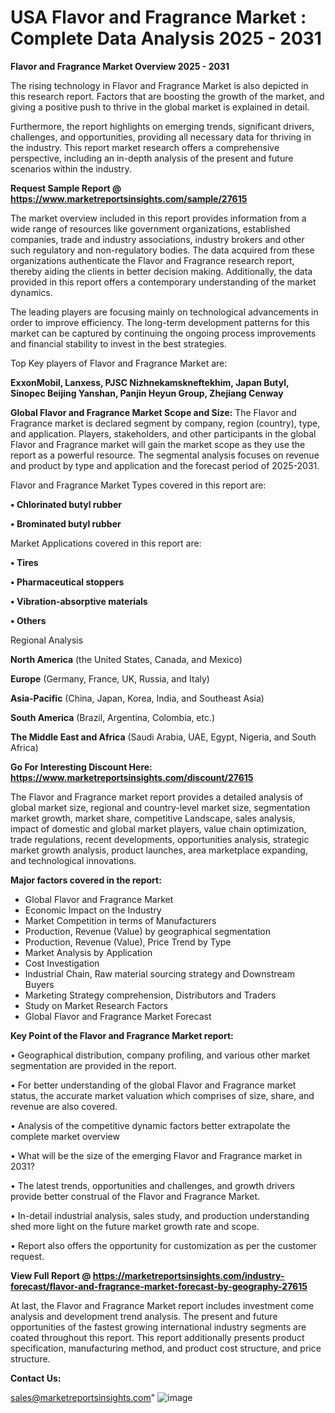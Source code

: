 # USA Flavor and Fragrance Market : Complete Data Analysis 2025 - 2031

<Strong> Flavor and Fragrance Market Overview 2025 - 2031</strong>

The rising technology in Flavor and Fragrance Market is also depicted in this research report. Factors that are boosting the growth of the market, and giving a positive push to thrive in the global market is explained in detail.

Furthermore, the report highlights on emerging trends, significant drivers, challenges, and opportunities, providing all necessary data for thriving in the industry. This report market research offers a comprehensive perspective, including an in-depth analysis of the present and future scenarios within the industry.

<strong>Request Sample Report @ <a href=https://www.marketreportsinsights.com/sample/27615>https://www.marketreportsinsights.com/sample/27615</a></strong>

The market overview included in this report provides information from a wide range of resources like government organizations, established companies, trade and industry associations, industry brokers and other such regulatory and non-regulatory bodies. The data acquired from these organizations authenticate the Flavor and Fragrance research report, thereby aiding the clients in better decision making. Additionally, the data provided in this report offers a contemporary understanding of the market dynamics.

The leading players are focusing mainly on technological advancements in order to improve efficiency. The long-term development patterns for this market can be captured by continuing the ongoing process improvements and financial stability to invest in the best strategies.

Top Key players of Flavor and Fragrance Market are:

<strong>ExxonMobil, Lanxess, PJSC Nizhnekamskneftekhim, Japan Butyl, Sinopec Beijing Yanshan, Panjin Heyun Group, Zhejiang Cenway</strong>

<strong><b>Global Flavor and Fragrance Market Scope and Size:</b></strong>
The Flavor and Fragrance market is declared segment by company, region (country), type, and application. Players, stakeholders, and other participants in the global Flavor and Fragrance market will gain the market scope as they use the report as a powerful resource. The segmental analysis focuses on revenue and product by type and application and the forecast period of 2025-2031.

Flavor and Fragrance Market Types covered in this report are:

<strong>• Chlorinated butyl rubber

• Brominated butyl rubber</strong>

Market Applications covered in this report are:

<strong>• Tires

• Pharmaceutical stoppers

• Vibration-absorptive materials

• Others</strong> 

Regional Analysis

<strong>North America</strong> (the United States, Canada, and Mexico)

<strong>Europe</strong> (Germany, France, UK, Russia, and Italy)

<strong>Asia-Pacific</strong> (China, Japan, Korea, India, and Southeast Asia)

<strong>South America</strong> (Brazil, Argentina, Colombia, etc.)

<strong>The Middle East and Africa</strong> (Saudi Arabia, UAE, Egypt, Nigeria, and South Africa)

<strong>Go For Interesting Discount Here: <a href=https://www.marketreportsinsights.com/discount/27615>https://www.marketreportsinsights.com/discount/27615</a></strong>

The Flavor and Fragrance market report provides a detailed analysis of global market size, regional and country-level market size, segmentation market growth, market share, competitive Landscape, sales analysis, impact of domestic and global market players, value chain optimization, trade regulations, recent developments, opportunities analysis, strategic market growth analysis, product launches, area marketplace expanding, and technological innovations.

<strong><b>Major factors covered in the report:</b></strong>
<ul>
  <li>Global Flavor and Fragrance Market </li>
  <li>Economic Impact on the Industry</li>
  <li>Market Competition in terms of Manufacturers</li>
  <li>Production, Revenue (Value) by geographical segmentation</li>
  <li>Production, Revenue (Value), Price Trend by Type</li>
  <li>Market Analysis by Application</li>
  <li>Cost Investigation</li>
  <li>Industrial Chain, Raw material sourcing strategy and Downstream Buyers</li>
  <li>Marketing Strategy comprehension, Distributors and Traders</li>
  <li>Study on Market Research Factors</li>
  <li>Global Flavor and Fragrance Market Forecast</li>
</ul>

<strong><b>Key Point of the Flavor and Fragrance Market report:</b></strong>

• Geographical distribution, company profiling, and various other market segmentation are provided in the report.

• For better understanding of the global Flavor and Fragrance market status, the accurate market valuation which comprises of size, share, and revenue are also covered.

• Analysis of the competitive dynamic factors better extrapolate the complete market overview

• What will be the size of the emerging Flavor and Fragrance market in 2031?

• The latest trends, opportunities and challenges, and growth drivers provide better construal of the Flavor and Fragrance Market.

• In-detail industrial analysis, sales study, and production understanding shed more light on the future market growth rate and scope.

• Report also offers the opportunity for customization as per the customer request.

<strong><b>View Full Report @ <a href=https://marketreportsinsights.com/industry-forecast/flavor-and-fragrance-market-forecast-by-geography-27615>https://marketreportsinsights.com/industry-forecast/flavor-and-fragrance-market-forecast-by-geography-27615</a></b></strong>


At last, the Flavor and Fragrance Market report includes investment come analysis and development trend analysis. The present and future opportunities of the fastest growing international industry segments are coated throughout this report. This report additionally presents product specification, manufacturing method, and product cost structure, and price structure.

<strong>Contact Us:</strong>

sales@marketreportsinsights.com"
![image](https://github.com/user-attachments/assets/3493d78a-6566-41c8-9941-ff915dd775e4)
